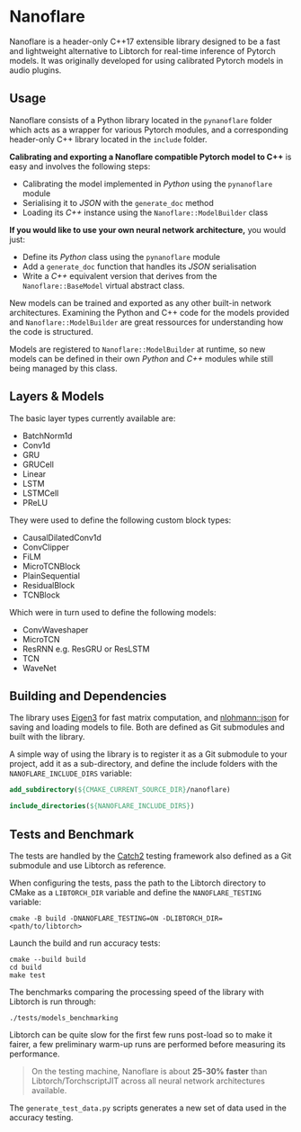 # Nanoflare

Nanoflare is a header-only C++17 extensible library designed to be a fast and lightweight alternative to Libtorch for real-time inference of Pytorch models. It was originally developed for using calibrated Pytorch models in audio plugins.

## Usage

Nanoflare consists of a Python library located in the `pynanoflare` folder which acts as a wrapper for various Pytorch modules, and a corresponding header-only C++ library located in the `include` folder.

**Calibrating and exporting a Nanoflare compatible Pytorch model to C++** is easy and involves the following steps:

* Calibrating the model implemented in *Python* using the `pynanoflare` module
* Serialising it to *JSON* with the `generate_doc` method
* Loading its *C++* instance using the `Nanoflare::ModelBuilder` class

**If you would like to use your own neural network architecture,** you would just:
* Define its *Python* class using the `pynanoflare` module
* Add a `generate_doc` function that handles its *JSON* serialisation
* Write a *C++* equivalent version that derives from the `Nanoflare::BaseModel` virtual abstract class.

New models can be trained and exported as any other built-in network architectures. Examining the Python and C++ code for the models provided and `Nanoflare::ModelBuilder` are great ressources for understanding how the code is structured.

Models are registered to `Nanoflare::ModelBuilder` at runtime, so new models can be defined in their own *Python* and *C++* modules while still being managed by this class.

## Layers & Models

The basic layer types currently available are:

* BatchNorm1d
* Conv1d
* GRU
* GRUCell
* Linear
* LSTM
* LSTMCell
* PReLU

They were used to define the following custom block types:

* CausalDilatedConv1d
* ConvClipper
* FiLM
* MicroTCNBlock
* PlainSequential
* ResidualBlock
* TCNBlock

Which were in turn used to define the following models:

* ConvWaveshaper
* MicroTCN
* ResRNN e.g. ResGRU or ResLSTM
* TCN
* WaveNet

## Building and Dependencies

The library uses [Eigen3](https://gitlab.com/libeigen/eigen.git) for fast matrix computation, and [nlohmann::json](https://github.com/nlohmann/json.git) for saving and loading models to file. Both are defined as Git submodules and built with the library.

A simple way of using the library is to register it as a Git submodule to your project, add it as a sub-directory, and define the include folders with the `NANOFLARE_INCLUDE_DIRS` variable:

```cmake
add_subdirectory(${CMAKE_CURRENT_SOURCE_DIR}/nanoflare)

include_directories(${NANOFLARE_INCLUDE_DIRS})
```

## Tests and Benchmark

The tests are handled by the [Catch2](https://github.com/catchorg/Catch2.git) testing framework also defined as a Git submodule and use Libtorch as reference.

When configuring the tests, pass the path to the Libtorch directory to CMake as a `LIBTORCH_DIR` variable and define the `NANOFLARE_TESTING` variable:

```shell
cmake -B build -DNANOFLARE_TESTING=ON -DLIBTORCH_DIR=<path/to/libtorch>
```

Launch the build and run accuracy tests:

```shell
cmake --build build
cd build
make test
```

The benchmarks comparing the processing speed of the library with Libtorch is run through:

```shell
./tests/models_benchmarking
```

Libtorch can be quite slow for the first few runs post-load so to make it fairer, a few preliminary warm-up runs are performed before measuring its performance.

> On the testing machine, Nanoflare is about **25-30% faster** than Libtorch/TorchscriptJIT across all neural network architectures available.

The `generate_test_data.py` scripts generates a new set of data used in the accuracy testing.